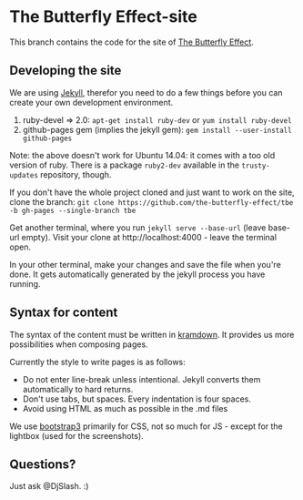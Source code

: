 # The Butterfly Effect-site

This branch contains the code for the site of [The Butterfly Effect](http://the-butterfly-effect.org).

## Developing the site

We are using [Jekyll](http://jekyllrb.com/), therefor you need to do a few things before
you can create your own development environment.
 
1. ruby-devel => 2.0: `apt-get install ruby-dev` or `yum install ruby-devel`
2. github-pages gem (implies the jekyll gem): `gem install --user-install github-pages`

Note: the above doesn't work for Ubuntu 14.04: it comes with a too old version of ruby. 
There is a package `ruby2-dev` available in the `trusty-updates` repository, though.

If you don't have the whole project cloned and just want to work on the site,
clone the branch: `git clone https://github.com/the-butterfly-effect/tbe -b gh-pages --single-branch tbe`

Get another terminal, where you run `jekyll serve --base-url` (leave base-url empty). Visit your
clone at http://localhost:4000 - leave the terminal open.

In your other terminal, make your changes and save the file when you're done. It gets automatically
generated by the jekyll process you have running.

## Syntax for content

The syntax of the content must be written in [kramdown](http://kramdown.gettalong.org/syntax.html).
It provides us more possibilities when composing pages.

Currently the style to write pages is as follows:

 * Do not enter line-break unless intentional. Jekyll converts them automatically to hard returns.
 * Don't use tabs, but spaces. Every indentation is four spaces.
 * Avoid using HTML as much as possible in the .md files

We use [bootstrap3](https://getbootstrap.com) primarily for CSS, not so much for JS - except for
the lightbox (used for the screenshots).

## Questions?

Just ask @DjSlash. :)
